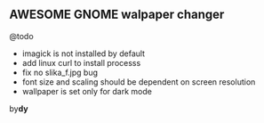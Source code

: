 ## AWESOME GNOME walpaper changer

@todo
- imagick is not installed by default
- add linux curl to install processs
- fix no slika_f.jpg bug
- font size and scaling should be dependent on screen resolution
- wallpaper is set only for dark mode 

by**dy**
